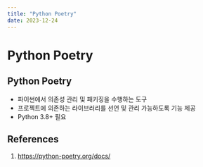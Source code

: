 ```yaml
---
title: "Python Poetry"
date: 2023-12-24
---
```


# Python Poetry

## Python Poetry

- 파이썬에서 의존성 관리 및 패키징을 수행하는 도구
- 프로젝트에 의존하는 라이브러리를 선언 및 관리 가능하도록 기능 제공
- Python 3.8+ 필요

## References

1. https://python-poetry.org/docs/
